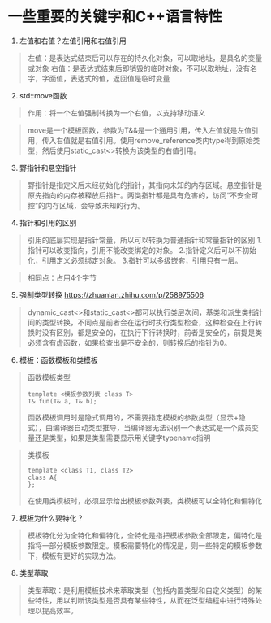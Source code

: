 # **一些重要的关键字和C++语言特性**

1. 左值和右值？左值引用和右值引用
> 左值：是表达式结束后可以存在的持久化对象，可以取地址，是具名的变量或对象
> 右值：是表达式结束后即销毁的临时对象，不可以取地址，没有名字，字面值，表达式的值，返回值是临时变量

2. std::move函数
> 作用：将一个左值强制转换为一个右值，以支持移动语义

> move是一个模板函数，参数为T&&是一个通用引用，传入左值就是左值引用，传入右值就是右值引用。使用remove_reference类内type得到原始类型，然后使用static_cast<>转换为该类型的右值引用。

3. 野指针和悬空指针
> 野指针是指定义后未经初始化的指针，其指向未知的内存区域。悬空指针是原先指向的内存被释放后指针。两类指针都是具有危害的，访问“不安全可控”的内存区域，会导致未知的行为。

4. 指针和引用的区别
> 引用的底层实现是指针常量，所以可以转换为普通指针和常量指针的区别
> 1.指针可以改变指向，引用不能改变绑定的对象。 2.指针定义后可以不初始化，引用定义必须绑定对象。 3.指针可以多级嵌套，引用只有一层。

> 相同点：占用4个字节

5. 强制类型转换
https://zhuanlan.zhihu.com/p/258975506
> dynamic_cast<>和static_cast<>都可以执行类层次间，基类和派生类指针间的类型转换，不同点是前者会在运行时执行类型检查，这种检查在上行转换时没有区别，都是安全的，在执行下行转换时，前者是安全的，前提是类必须含有虚函数，如果检查出是不安全的，则转换后的指针为0。

6. 模板：函数模板和类模板

> 函数模板类型
> ```
> template <模板参数列表 class T>
> T& fun(T& a, T& b);
> ```
> 函数模板调用时是隐式调用的，不需要指定模板的参数类型（显示+隐式），由编译器自动类型推导，当编译器无法识别一个表达式是一个成员变量还是类型，如果是类型需要显示用关键字typename指明

> 类模板
> ```
> template <class T1, class T2>
> class A{
> };
> ```
> 在使用类模板时，必须显示给出模板参数列表，类模板可以全特化和偏特化

7. 模板为什么要特化？
> 模板特化分为全特化和偏特化，全特化是指把模板参数全部限定，偏特化是指将一部分模板参数限定。模板需要特化的情况是，则一些特定的模板参数下，模板有更好的实现方法。

8. 类型萃取
> 类型萃取：是利用模板技术来萃取类型（包括内置类型和自定义类型）的某些特性，用以判断该类型是否具有某些特性，从而在泛型编程中进行特殊处理以提高效率。

